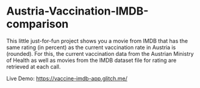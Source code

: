 # Austria-Vaccination-IMDB-comparison

This little just-for-fun project shows you a movie from IMDB that has the same rating (in percent) as the current vaccination rate in Austria is (rounded). For this, the current vaccination data from the Austrian Ministry of Health as well as movies from the IMDB dataset file for rating are retrieved at each call.

Live Demo: https://vaccine-imdb-app.glitch.me/

